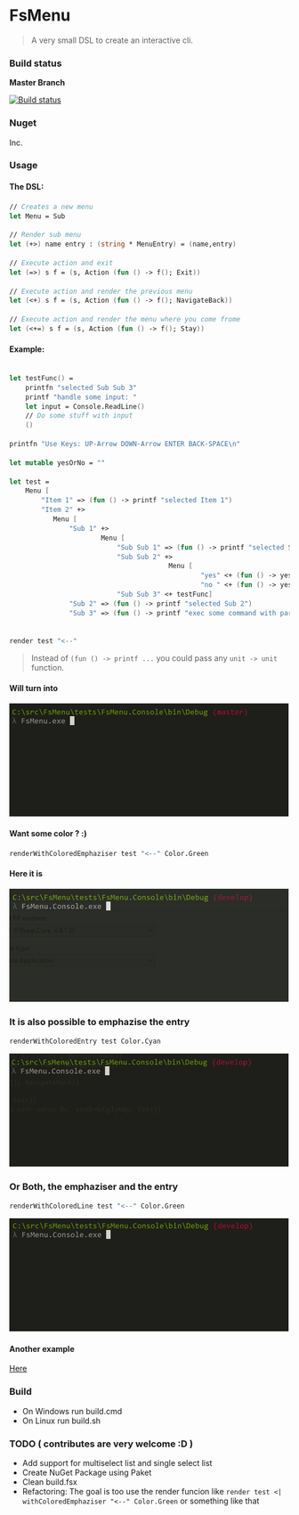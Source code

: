 # FsMenu

> A very small DSL to create an interactive cli.

### Build status

**Master Branch**

[![Build status](https://ci.appveyor.com/api/projects/status/tngsbj4u54o90fit/branch/master?svg=true)](https://ci.appveyor.com/project/Jallah/fsmenu/branch/master)

### Nuget

Inc.

### Usage

#### The DSL:

```fsharp
// Creates a new menu
let Menu = Sub

// Render sub menu
let (+>) name entry : (string * MenuEntry) = (name,entry)

// Execute action and exit
let (=>) s f = (s, Action (fun () -> f(); Exit))

// Execute action and render the previous menu
let (<+) s f = (s, Action (fun () -> f(); NavigateBack))

// Execute action and render the menu where you come frome
let (<+=) s f = (s, Action (fun () -> f(); Stay))
```

#### Example:

```fsharp

let testFunc() = 
    printfn "selected Sub Sub 3"
    printf "handle some input: "
    let input = Console.ReadLine()
    // Do some stuff with input
    ()

printfn "Use Keys: UP-Arrow DOWN-Arrow ENTER BACK-SPACE\n"

let mutable yesOrNo = ""

let test =
    Menu [
        "Item 1" => (fun () -> printf "selected Item 1")
        "Item 2" +>
           Menu [ 
               "Sub 1" +>
                       Menu [
                           "Sub Sub 1" => (fun () -> printf "selected Sub Sub 1")
                           "Sub Sub 2" +>
                                        Menu [
                                                "yes" <+ (fun () -> yesOrNo <- "--yes")
                                                "no " <+ (fun () -> yesOrNo <- "--no") ]
                           "Sub Sub 3" <+ testFunc]
               "Sub 2" => (fun () -> printf "selected Sub 2")
               "Sub 3" => (fun () -> printf "exec some command with param %s" yesOrNo)]] 
               

render test "<--"
```

> Instead of `(fun () -> printf ...` you could pass any `unit -> unit` function.


#### Will turn into

![](https://github.com/nicolaiw/FsMenu/blob/master/misc/sample.gif)

#### Want some color ? :)

```fsharp
renderWithColoredEmphaziser test "<--" Color.Green
```

#### Here it is

![](https://github.com/nicolaiw/FsMenu/blob/master/misc/sample3.gif)

### It is also possible to emphazise the entry

```fsharp
renderWithColoredEntry test Color.Cyan
```

![](https://github.com/nicolaiw/FsMenu/blob/master/misc/sample4.gif)

### Or Both, the emphaziser and the entry

```fsharp
renderWithColoredLine test "<--" Color.Green
```

![](https://github.com/nicolaiw/FsMenu/blob/master/misc/sample5.gif)

#### Another example

[Here](https://github.com/nicolaiw/FsMenu/tree/master/misc)

### Build

+ On Windows run build.cmd
+ On Linux run build.sh

### TODO ( contributes are very welcome :D )
+ Add support for multiselect list and single select list
+ Create NuGet Package using Paket
+ Clean build.fsx
+ Refactoring: The goal is too use the render funcion like `render test <| withColoredEmphaziser "<--" Color.Green` or something like that
